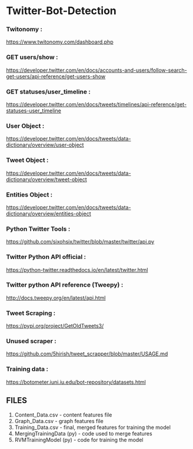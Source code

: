 # Twitter-Bot-Detection

### Twitonomy : 
https://www.twitonomy.com/dashboard.php

### GET users/show : 
https://developer.twitter.com/en/docs/accounts-and-users/follow-search-get-users/api-reference/get-users-show

### GET statuses/user_timeline : 
https://developer.twitter.com/en/docs/tweets/timelines/api-reference/get-statuses-user_timeline

### User Object : 
https://developer.twitter.com/en/docs/tweets/data-dictionary/overview/user-object

### Tweet Object : 
https://developer.twitter.com/en/docs/tweets/data-dictionary/overview/tweet-object

### Entities Object : 
https://developer.twitter.com/en/docs/tweets/data-dictionary/overview/entities-object

### Python Twitter Tools : 
https://github.com/sixohsix/twitter/blob/master/twitter/api.py

### Twitter Python API official : 
https://python-twitter.readthedocs.io/en/latest/twitter.html

### Twitter python API reference (Tweepy) : 
http://docs.tweepy.org/en/latest/api.html

### Tweet Scraping : 
https://pypi.org/project/GetOldTweets3/
### Unused scraper : 
https://github.com/5hirish/tweet_scrapper/blob/master/USAGE.md

### Training data : 
https://botometer.iuni.iu.edu/bot-repository/datasets.html


## FILES

1. Content_Data.csv - content features file
2. Graph_Data.csv - graph features file
3. Training_Data.csv - final, merged features for training the model
4. MergingTrainingData (py) - code used to merge features
5. RVMTrainingModel (py) - code for training the model

